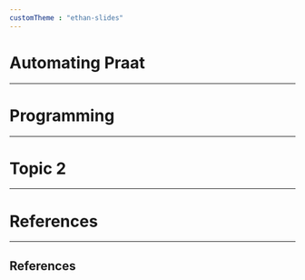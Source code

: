 ```yaml
---
customTheme : "ethan-slides"
---
```




# Automating Praat

---


# Programming

---

# Topic 2

---


# References

---

## References


<div id = "refs">




</div>